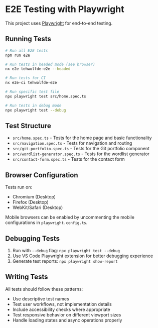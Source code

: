 # E2E Testing with Playwright

This project uses [Playwright](https://playwright.dev/) for end-to-end testing.

## Running Tests

```bash
# Run all E2E tests
npm run e2e

# Run tests in headed mode (see browser)
nx e2e tehwolfde-e2e --headed

# Run tests for CI
nx e2e-ci tehwolfde-e2e

# Run specific test file
npx playwright test src/home.spec.ts

# Run tests in debug mode
npx playwright test --debug
```

## Test Structure

- `src/home.spec.ts` - Tests for the home page and basic functionality
- `src/navigation.spec.ts` - Tests for navigation and routing
- `src/git-portfolio.spec.ts` - Tests for the Git portfolio component
- `src/wordlist-generator.spec.ts` - Tests for the wordlist generator
- `src/contact-form.spec.ts` - Tests for the contact form

## Browser Configuration

Tests run on:
- Chromium (Desktop)
- Firefox (Desktop) 
- WebKit/Safari (Desktop)

Mobile browsers can be enabled by uncommenting the mobile configurations in `playwright.config.ts`.

## Debugging Tests

1. Run with `--debug` flag: `npx playwright test --debug`
2. Use VS Code Playwright extension for better debugging experience
3. Generate test reports: `npx playwright show-report`

## Writing Tests

All tests should follow these patterns:
- Use descriptive test names
- Test user workflows, not implementation details
- Include accessibility checks where appropriate
- Test responsive behavior on different viewport sizes
- Handle loading states and async operations properly